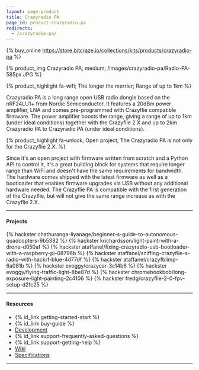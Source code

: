 ```yaml
---
layout: page-product
title: Crazyradio PA
page_id: product-crazyradio-pa
redirects:
  - /crazyradio-pa/
---
```


{% buy_online https://store.bitcraze.io/collections/kits/products/crazyradio-pa %}

{% product_img Crazyradio PA; medium;
/images/crazyradio-pa/Radio-PA-585px.JPG
%}

{% product_highlight
fa-wifi;
The longer the merrier;
Range of up to 1km
%}

Crazyradio PA is a long range open USB radio dongle based on the
nRF24LU1+ from Nordic Semiconductor. It features a 20dBm power
amplifier, LNA and comes pre-programmed with Crazyflie compatible
firmware. The power amplifier boosts the range, giving a range of up to
1km (under ideal conditions) together with the Crazyflie 2.X and up to 2km
Crazyradio PA to Crazyradio PA (under ideal conditions).

{% product_highlight
fa-unlock;
Open project;
The Crazyradio PA is not only for the Crazyflie 2.X.
%}

Since it's an open project with firmware written from scratch and
a Python API to control it, it's a great building block for systems
that require longer range than WiFi and doesn't have the same
requirements for bandwidth. The hardware comes shipped with the latest
firmware as well as a bootloader that enables firmware upgrades via USB
without any additional hardware needed. The Crazyflie PA is compatible
with the first generation of the Crazyflie, but will not give the same
range increase as with the Crazyflie 2.X.

---

#### Projects
{% hackster chathuranga-liyanage/beginner-s-guide-to-autonomous-quadcopters-9b5382 %}
{% hackster krichardsson/light-paint-with-a-drone-d050af %}
{% hackster ataffanel/fixing-crazyradio-usb-bootloader-with-a-raspberry-pi-08796b %}
{% hackster ataffanel/sniffing-crazyflie-s-radio-with-hackrf-blue-4d77df %}
{% hackster ataffanel/crazyfblimp-6a081b %}
{% hackster evoggy/crazycar-3c14b6 %}
{% hackster evoggy/flying-traffic-light-8be87d %}
{% hackster chromebookbob/long-exposure-light-painting-2c4106 %}
{% hackster fredg/crazyflie-2-0-fpv-setup-d2fc25 %}

---

#### Resources

- {% id_link getting-started-start %}
- {% id_link buy-guide %}
- [Development](https://wiki.bitcraze.io/projects:crazyradiopa:index)
- {% id_link support-frequently-asked-questions %}
- {% id_link support-getting-help %}
- [Wiki](https://wiki.bitcraze.io/doc:crazyradio:index)
- [Specifications](https://store.bitcraze.io/products/crazyradio-pa)

---
